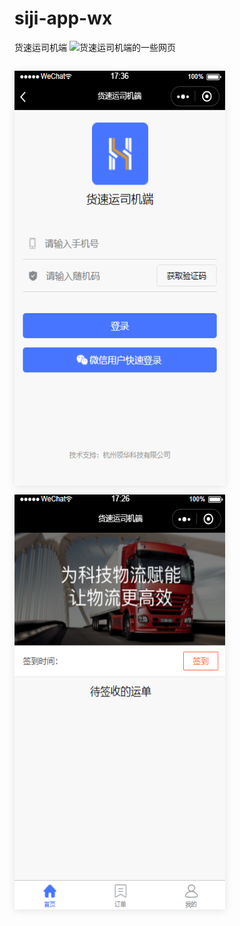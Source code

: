 # siji-app-wx
货速运司机端
![货速运司机端的一些网页]()
<p align="center" style='display:flex;justify-content: space-around;'>
    <p style='box-shadow: 0 2px 12px 0 rgba(0, 0, 0, 0.1);width:337px;height:664px;'>
        <img src="https://github.com/UseAder/siji-app-wx/blob/master/readme_Img/login.png"  style="width:100%;height:100%">
    </p>
    <p style=" box-shadow: 0 2px 12px 0 rgba(0, 0, 0, 0.1);width:337px;height:664px;">
        <img src="https://github.com/UseAder/siji-app-wx/blob/master/readme_Img/home.png"   style="width:100%;height:100%">    
    </p>
</p>


